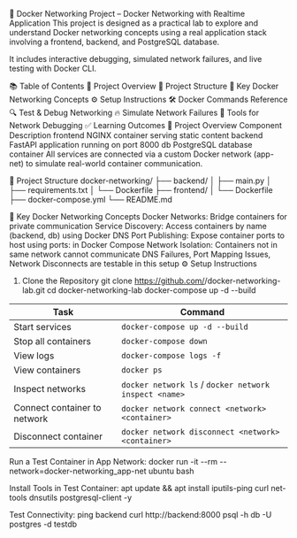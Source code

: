🐳 Docker Networking Project – Docker Networking with Realtime Application
This project is designed as a practical lab to explore and understand Docker networking concepts using a real application stack involving a frontend, backend, and PostgreSQL database.

It includes interactive debugging, simulated network failures, and live testing with Docker CLI.

📚 Table of Contents
🚀 Project Overview
📁 Project Structure
🧠 Key Docker Networking Concepts
⚙️ Setup Instructions
🛠️ Docker Commands Reference
🔍 Test & Debug Networking
🔥 Simulate Network Failures
🧪 Tools for Network Debugging
✅ Learning Outcomes
🚀 Project Overview
Component	Description
frontend	NGINX container serving static content
backend	FastAPI application running on port 8000
db	PostgreSQL database container
All services are connected via a custom Docker network (app-net) to simulate real-world container communication.

📁 Project Structure
docker-networking/ ├── backend/ │ ├── main.py │ ├── requirements.txt │ └── Dockerfile ├── frontend/ │ └── Dockerfile ├── docker-compose.yml └── README.md

🧠 Key Docker Networking Concepts
Docker Networks: Bridge containers for private communication
Service Discovery: Access containers by name (backend, db) using Docker DNS
Port Publishing: Expose container ports to host using ports: in Docker Compose
Network Isolation: Containers not in same network cannot communicate
DNS Failures, Port Mapping Issues, Network Disconnects are testable in this setup
⚙️ Setup Instructions
1. Clone the Repository
git clone https://github.com/<your-username>/docker-networking-lab.git
cd docker-networking-lab
docker-compose up -d --build

| Task                         | Command                                               |
| ---------------------------- | ----------------------------------------------------- |
| Start services               | `docker-compose up -d --build`                        |
| Stop all containers          | `docker-compose down`                                 |
| View logs                    | `docker-compose logs -f`                              |
| View containers              | `docker ps`                                           |
| Inspect networks             | `docker network ls` / `docker network inspect <name>` |
| Connect container to network | `docker network connect <network> <container>`        |
| Disconnect container         | `docker network disconnect <network> <container>`     |


Run a Test Container in App Network:
docker run -it --rm --network=docker-networking_app-net ubuntu bash

Install Tools in Test Container:
apt update && apt install iputils-ping curl net-tools dnsutils postgresql-client -y

Test Connectivity:
ping backend
curl http://backend:8000
psql -h db -U postgres -d testdb

